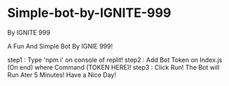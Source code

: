 # Simple-bot-by-IGNITE-999
By IGNITE 999

A Fun And Simple Bot By IGNIE 999!

step1 : Type 'npm i' on console of replit!
step2 : Add Bot Token on Index.js (On end) where Command (TOKEN HERE)!
step3 : Click Run! The Bot will Run Ater 5 Minutes!
Have a Nice Day!
